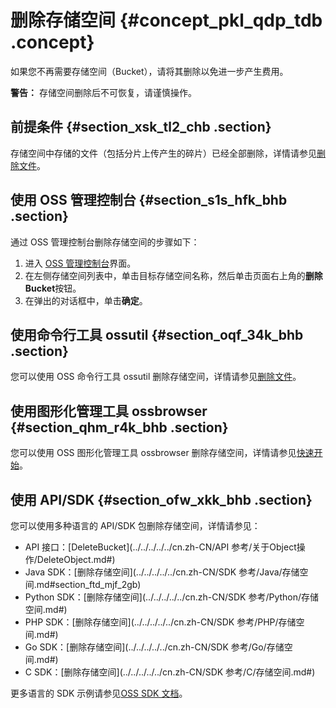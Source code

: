 # 删除存储空间 {#concept_pkl_qdp_tdb .concept}

如果您不再需要存储空间（Bucket），请将其删除以免进一步产生费用。

**警告：** 存储空间删除后不可恢复，请谨慎操作。

## 前提条件 {#section_xsk_tl2_chb .section}

存储空间中存储的文件（包括分片上传产生的碎片）已经全部删除，详情请参见[删除文件](cn.zh-CN/快速入门/删除文件.md#)。

## 使用 OSS 管理控制台 {#section_s1s_hfk_bhb .section}

通过 OSS 管理控制台删除存储空间的步骤如下：

1.  进入 [OSS 管理控制台](https://oss.console.aliyun.com/)界面。
2.  在左侧存储空间列表中，单击目标存储空间名称，然后单击页面右上角的**删除 Bucket**按钮。
3.  在弹出的对话框中，单击**确定**。

## 使用命令行工具 ossutil {#section_oqf_34k_bhb .section}

您可以使用 OSS 命令行工具 ossutil 删除存储空间，详情请参见[删除文件](../../../../../cn.zh-CN/常用工具/命令行工具ossutil/有关Object的命令.md#section_vj5_rqm_xgb)。

## 使用图形化管理工具 ossbrowser {#section_qhm_r4k_bhb .section}

您可以使用 OSS 图形化管理工具 ossbrowser 删除存储空间，详情请参见[快速开始](../../../../../cn.zh-CN/常用工具/图形化管理工具ossbrowser/快速开始.md#)。

## 使用 API/SDK {#section_ofw_xkk_bhb .section}

您可以使用多种语言的 API/SDK 包删除存储空间，详情请参见：

-   API 接口：[DeleteBucket](../../../../../cn.zh-CN/API 参考/关于Object操作/DeleteObject.md#)
-   Java SDK：[删除存储空间](../../../../../cn.zh-CN/SDK 参考/Java/存储空间.md#section_ftd_mjf_2gb)
-   Python SDK：[删除存储空间](../../../../../cn.zh-CN/SDK 参考/Python/存储空间.md#)
-   PHP SDK：[删除存储空间](../../../../../cn.zh-CN/SDK 参考/PHP/存储空间.md#)
-   Go SDK：[删除存储空间](../../../../../cn.zh-CN/SDK 参考/Go/存储空间.md#)
-   C SDK：[删除存储空间](../../../../../cn.zh-CN/SDK 参考/C/存储空间.md#)

更多语言的 SDK 示例请参见[OSS SDK 文档](https://help.aliyun.com/document_detail/52834.html#concept-dcn-tp1-kfb)。


